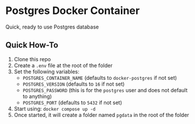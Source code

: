# Postgres Docker Container
Quick, ready to use Postgres database

## Quick How-To
1. Clone this repo
2. Create a `.env` file at the root of the folder
3. Set the following variables:
   * `POSTGRES_CONTAINER_NAME` (defaults to `docker-postgres` if not set)
   * `POSTGRES_VERSION` (defaults to `16` if not set)
   * `POSTGRES_PASSWORD` (this is for the `postgres` user and does not default to anything)
   * `POSTGRES_PORT` (defaults to `5432` if not set)
4. Start using: `docker compose up -d`
5. Once started, it will create a folder named `pgdata` in the root of the folder